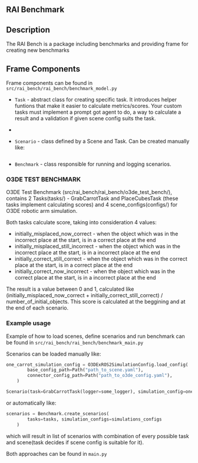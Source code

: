 ## RAI Benchmark

## Description

The RAI Bench is a package including benchmarks and providing frame for creating new benchmarks

## Frame Components

Frame components can be found in `src/rai_bench/rai_bench/benchmark_model.py`

- `Task` - abstract class for creating specific task. It introduces helper funtions that make it easier to calculate metrics/scores. Your custom tasks must implement a prompt got agent to do, a way to calculate a result and a validation if given scene config suits the task.
-
- `Scenario` - class defined by a Scene and Task. Can be created manually like:

  ```python

  ```

- `Benchmark` - class responsible for running and logging scenarios.

### O3DE TEST BENCHMARK

O3DE Test Benchmark (src/rai_bench/rai_bench/o3de_test_bench/), contains 2 Tasks(tasks/) - GrabCarrotTask and PlaceCubesTask (these tasks implement calculating scores) and 4 scene_configs(configs/) for O3DE robotic arm simulation.

Both tasks calculate score, taking into consideration 4 values:

- initially_misplaced_now_correct - when the object which was in the incorrect place at the start, is in a correct place at the end
- initially_misplaced_still_incorrect - when the object which was in the incorrect place at the start, is in a incorrect place at the end
- initially_correct_still_correct - when the object which was in the correct place at the start, is in a correct place at the end
- initially_correct_now_incorrect - when the object which was in the correct place at the start, is in a incorrect place at the end

The result is a value between 0 and 1, calculated like (initially_misplaced_now_correct + initially_correct_still_correct) / number_of_initial_objects.
This score is calculated at the beggining and at the end of each scenario.

### Example usage

Example of how to load scenes, define scenarios and run benchmark can be found in `src/rai_bench/rai_bench/benchmark_main.py`

Scenarios can be loaded manually like:

```python
one_carrot_simulation_config = O3DExROS2SimulationConfig.load_config(
        base_config_path=Path("path_to_scene.yaml"),
        connector_config_path=Path("path_to_o3de_config.yaml"),
    )

Scenario(task=GrabCarrotTask(logger=some_logger), simulation_config=one_carrot_simulation_config)
```

or automatically like:

```python
scenarios = Benchmark.create_scenarios(
        tasks=tasks, simulation_configs=simulations_configs
    )
```

which will result in list of scenarios with combination of every possible task and scene(task decides if scene config is suitable for it).

Both approaches can be found in `main.py`
